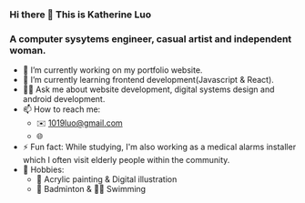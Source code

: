 ### Hi there 👋 This is Katherine Luo
### A computer sysytems engineer, casual artist and independent woman.


- 🔭 I’m currently working on my portfolio website.
- 🌱 I’m currently learning frontend development(Javascript & React).
- :raising_hand_woman:  Ask me about website development, digital systems design and android development.
- 📫 How to reach me: 
  - :envelope:  1019luo@gmail.com
  - :globe_with_meridians:  
- ⚡ Fun fact: While studying, I'm also working as a medical alarms installer which I often visit elderly people within the community.
- :teddy_bear: Hobbies:
  - :art: Acrylic painting & Digital illustration
  - :badminton: Badminton & :swimming_woman: Swimming
